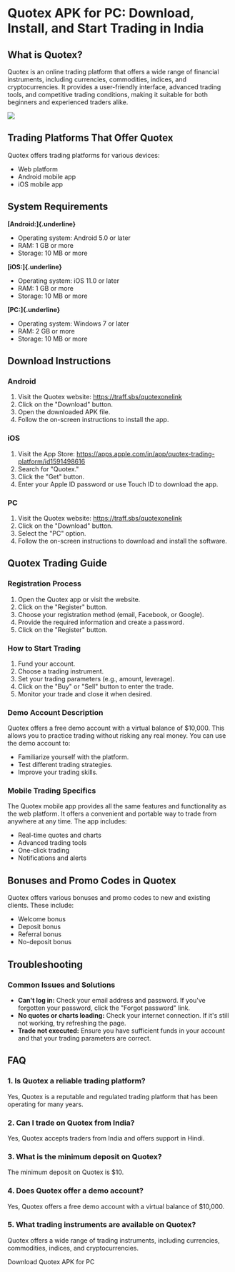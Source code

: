 # Quotex APK for PC: Download, Install, and Start Trading in India

## What is Quotex?

Quotex is an online trading platform that offers a wide range of
financial instruments, including currencies, commodities, indices, and
cryptocurrencies. It provides a user-friendly interface, advanced
trading tools, and competitive trading conditions, making it suitable
for both beginners and experienced traders alike.

[![](https://static.quotex.io/files/1_en/300_250.jpg)](https://traff.sbs/brokerqxsignupf)

## Trading Platforms That Offer Quotex

Quotex offers trading platforms for various devices:

-   Web platform
-   Android mobile app
-   iOS mobile app

## System Requirements

**[Android:]{.underline}**

-   Operating system: Android 5.0 or later
-   RAM: 1 GB or more
-   Storage: 10 MB or more

**[iOS:]{.underline}**

-   Operating system: iOS 11.0 or later
-   RAM: 1 GB or more
-   Storage: 10 MB or more

**[PC:]{.underline}**

-   Operating system: Windows 7 or later
-   RAM: 2 GB or more
-   Storage: 10 MB or more

## Download Instructions

### Android

1.  Visit the Quotex website: https://traff.sbs/quotexonelink
2.  Click on the "Download" button.
3.  Open the downloaded APK file.
4.  Follow the on-screen instructions to install the app.

### iOS

1.  Visit the App Store:
    https://apps.apple.com/in/app/quotex-trading-platform/id1591498616
2.  Search for "Quotex."
3.  Click the "Get" button.
4.  Enter your Apple ID password or use Touch ID to download the app.

### PC

1.  Visit the Quotex website: https://traff.sbs/quotexonelink
2.  Click on the "Download" button.
3.  Select the "PC" option.
4.  Follow the on-screen instructions to download and install the
    software.

## Quotex Trading Guide

### Registration Process

1.  Open the Quotex app or visit the website.
2.  Click on the "Register" button.
3.  Choose your registration method (email, Facebook, or Google).
4.  Provide the required information and create a password.
5.  Click on the "Register" button.

### How to Start Trading

1.  Fund your account.
2.  Choose a trading instrument.
3.  Set your trading parameters (e.g., amount, leverage).
4.  Click on the "Buy" or "Sell" button to enter the trade.
5.  Monitor your trade and close it when desired.

### Demo Account Description

Quotex offers a free demo account with a virtual balance of \$10,000.
This allows you to practice trading without risking any real money. You
can use the demo account to:

-   Familiarize yourself with the platform.
-   Test different trading strategies.
-   Improve your trading skills.

### Mobile Trading Specifics

The Quotex mobile app provides all the same features and functionality
as the web platform. It offers a convenient and portable way to trade
from anywhere at any time. The app includes:

-   Real-time quotes and charts
-   Advanced trading tools
-   One-click trading
-   Notifications and alerts

## Bonuses and Promo Codes in Quotex

Quotex offers various bonuses and promo codes to new and existing
clients. These include:

-   Welcome bonus
-   Deposit bonus
-   Referral bonus
-   No-deposit bonus

## Troubleshooting

### Common Issues and Solutions

-   **Can\'t log in:** Check your email address and password. If you\'ve
    forgotten your password, click the "Forgot password" link.
-   **No quotes or charts loading:** Check your internet connection. If
    it\'s still not working, try refreshing the page.
-   **Trade not executed:** Ensure you have sufficient funds in your
    account and that your trading parameters are correct.

## FAQ

### 1. Is Quotex a reliable trading platform?

Yes, Quotex is a reputable and regulated trading platform that has been
operating for many years.

### 2. Can I trade on Quotex from India?

Yes, Quotex accepts traders from India and offers support in Hindi.

### 3. What is the minimum deposit on Quotex?

The minimum deposit on Quotex is \$10.

### 4. Does Quotex offer a demo account?

Yes, Quotex offers a free demo account with a virtual balance of
\$10,000.

### 5. What trading instruments are available on Quotex?

Quotex offers a wide range of trading instruments, including currencies,
commodities, indices, and cryptocurrencies.

Download Quotex APK for PC

